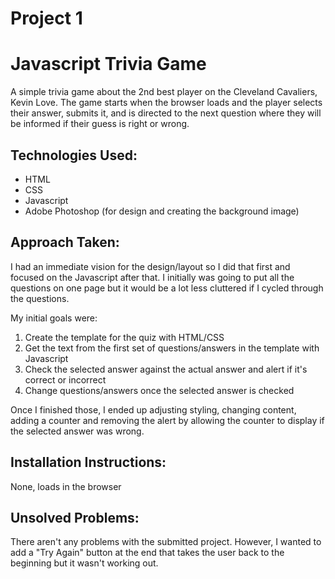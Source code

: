 # Project 1
<!-- Call this something like Kevin Love Trivia -->
# Javascript Trivia Game

A simple trivia game about the 2nd best player on the Cleveland Cavaliers, Kevin Love. The game starts when the browser loads and the player selects their answer, submits it, and is directed to the next question where they will be informed if their guess is right or wrong. 

## Technologies Used: 
- HTML 
- CSS 
- Javascript
- Adobe Photoshop (for design and creating the background image)

## Approach Taken: 
I had an immediate vision for the design/layout so I did that first and focused on the Javascript after that. I initially was going to put all the questions on one page but it would be a lot less cluttered if I cycled through the questions. 

My initial goals were:

1. Create the template for the quiz with HTML/CSS
2. Get the text from the first set of questions/answers in the template with Javascript
3. Check the selected answer against the actual answer and alert if it's correct or incorrect
4. Change questions/answers once the selected answer is checked

Once I finished those, I ended up adjusting styling, changing content, adding a counter and removing the alert by allowing the counter to display if the selected answer was wrong. 

## Installation Instructions: 
None, loads in the browser
<!-- These should reflect what someone should do if someone wants to clone it down and run it locally -->

## Unsolved Problems: 
There aren't any problems with the submitted project. However, I wanted to add a "Try Again" button at the end that takes the user back to the beginning but it wasn't working out. 
<!-- This section could be changed to Future Implementations or Upcoming Features -->

<!-- Great job on the readme! It was thorough without being too cluttered with information -->
<!-- You could also include a link to the deployed app -->
<!-- Checkout https://gist.github.com/PurpleBooth/109311bb0361f32d87a2 for more ideas -->
